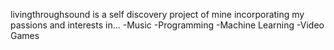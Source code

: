 livingthroughsound is a self discovery project of mine incorporating my passions and interests in...
-Music
-Programming
-Machine Learning
-Video Games



<!---
livingthroughsound/livingthroughsound is a ✨ special ✨ repository because its `README.md` (this file) appears on your GitHub profile.
You can click the Preview link to take a look at your changes.
--->
